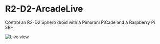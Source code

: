 # R2-D2-ArcadeLive
Control an R2-D2 Sphero droid with a Pimoroni PiCade and a Raspberry Pi 3B+

![Live view](IMG_20190830_144331.jpg)
